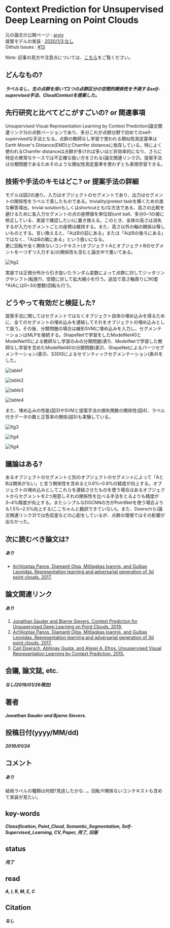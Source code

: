 # Context Prediction for Unsupervised Deep Learning on Point Clouds

元の論文の公開ページ : [arxiv](https://arxiv.org/abs/1901.08396)  
提案モデルの実装 : [2020/1/3:なし]()  
Github Issues : [#13](https://github.com/Obarads/obarads.github.io/issues/13)

Note: 記事の見方や注意点については、[こちら](/)をご覧ください。

## どんなもの?
##### ラベルなし、生の点群を用いて2つの点群区分の空間的関係性を予測するself-supervised手法、CloudContextを提案した。

## 先行研究と比べてどこがすごいの? or 関連事項
Unsupervised Visual Representation Learning by Context Prediction(論文関連リンク3)の点群バージョンであり、多分これが点群分野で初めてのself-supervisedな手法となる。点群の教師なし学習で使われる類似性測定基準はEarth Mover's Distance(EMD)とChamfer distanceに依存している。特によく使われるChamfer distanceは点群が多ければ多いほど非効率的になり、さらに特定の異常なケースでは不正確な扱い方をされる(論文関連リンク2)。提案手法は分類問題であるためそのような類似性測定基準を使わずとも表現学習できる。  

## 技術や手法のキモはどこ? or 提案手法の詳細
モデルは図2の通り。入力はオブジェクトのセグメントであり、出力はセグメントの関係性をラベルで表したものである。triviality(pretext taskを解くための楽な解答導出、trivial solutionもしくはshortcutとも)な方法である、高さの比較を避けるために各入力セグメントの点の座標値を単位球(unit ball、多分0~1の値に修正している、実装で確認したい)に置き換える。このとき、全体の高さは消失するが入力セグメントごとの座標は維持する。また、高さ以外の軸の関係は等しいものとする。言い換えると、「AはBの前にある」または「AはBの後ろにある」ではなく、「AはBの隣にある」という扱いになる。  
更に回転や全く関係ないコンテキスト(オブジェクトAとオブジェクトBのセグメントを一つずつ入力する)の関係性も含むと論文中で書いてある。

![fig2](img/CPfUDLoPC/fig2.png)

実装では正規分布から引き抜いたランダム変数によって点群に対してジッタリングやシフト(転換?)、空間に対して拡大縮小を行う。追加で高さ軸周りに90度\*A(Aには0~3の整数)回転も行う。

## どうやって有効だと検証した?
提案手法に関してはセグメントではなくオブジェクト自体の埋め込みを得るために、全てのセグメントの埋め込みを連結してそれをオブジェクトの埋め込みとして扱う。その後、分類問題の場合は線形SVMに埋め込みを入力し、セグメンテーションはMLPを接続する。ShapeNetで学習をしたModelNet40とModelNet10による教師なし学習のみの分類問題(表1)、ModelNetで学習した教師なし学習を含めたModelNet40の分類問題(表2)、ShapeNetによるパーツセグメンテーション(表3)、S3DISによるセマンティックセグメンテーション(表4)をした。

![table1](img/CPfUDLoPC/table1.png)

![table2](img/CPfUDLoPC/table2.png)

![table3](img/CPfUDLoPC/table3.png)

![table4](img/CPfUDLoPC/table4.png)

また、埋め込みの性能(図3)やSVMと提案手法の損失関数の関係性(図4)、ラベル付きデータの数と正答率の関係(図5)も実験している。

![fig3](img/CPfUDLoPC/fig3.png)

![fig4](img/CPfUDLoPC/fig4.png)

![fig4](img/CPfUDLoPC/fig5.png)

## 議論はある?
あるオブジェクトのセグメントと別のオブジェクトのセグメントによって「AとBは関係がない」と言う関係性を含めると0.6%\~0.8%の精度が向上する。オブジェクトの埋め込みとしてこれらを連結させたものを使う場合はあるオブジェクトからセグメントを2つ用意しそれの関係性を比べる手法をとるよりも精度が3\~4%精度が向上する。またシンプルなDGCNNの方がPointNetを使う場合よりも1.5%\~2.5%向上する(ここちゃんと翻訳できていない)。また、Doerschら(論文関連リンク3)では色収差などの心配をしているが、点群の環境ではその影響が出なかった。

## 次に読むべき論文は?
#####  あり
- [Achlioptas Panos, Diamanti Olga, Mitliagkas Ioannis, and Guibas Leonidas. Representation learning and adversarial generation of 3d point clouds. 2017.](https://arxiv.org/abs/1707.02392)

## 論文関連リンク
##### あり
1. [Jonathan Sauder and Bjarne Sievers. Context Prediction for Unsupervised Deep Learning on Point Clouds. 2019.](https://arxiv.org/abs/1901.08396v1)
2. [Achlioptas Panos, Diamanti Olga, Mitliagkas Ioannis, and Guibas Leonidas. Representation learning and adversarial generation of 3d point clouds. 2017.](https://arxiv.org/abs/1707.02392)
3. [Carl Doersch, Abhinav Gupta, and Alexei A. Efros. Unsupervised Visual Representation Learning by Context Prediction. 2015.](https://arxiv.org/abs/1505.05192)

## 会議, 論文誌, etc.
##### なし(2019/01/26現在)

## 著者
##### Jonathan Sauder and Bjarne Sievers.

## 投稿日付(yyyy/MM/dd)
##### 2019/01/24

## コメント
##### あり
結局ラベルの種類は何個?見逃したかな...。回転や関係ないコンテキストも含めて実装が見たい。

## key-words
##### Classification, Point_Cloud, Semantic_Segmentation, Self-Supervised_Learning, CV, Paper, 完了, 旧版

## status
##### 完了

## read
##### A, I, R, M, E, C

## Citation
##### なし
